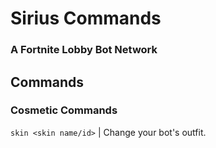 # Sirius Commands
### A Fortnite Lobby Bot Network

## Commands
### Cosmetic Commands

`skin <skin name/id>` | Change your bot's outfit.
